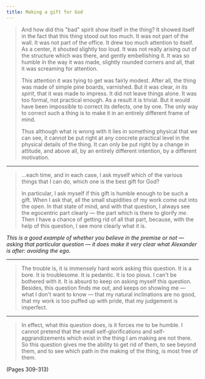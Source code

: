 ```yaml
---
title: Making a gift for God
---
```


> And how did this "bad" spirit show itself in the thing? It showed itself in the fact that this thing stood out too much. It was not part of the wall. It was not part of the office. It drew too much attention to itself. As a center, it shouted slightly too loud. It was not really arising out of the structure which was there, and gently embellishing it. It was so humble in the way it was made, slightly rounded corners and all, that it was screaming for attention.
> 
> This attention it was tying to get was fairly modest. After all, the thing was made of simple pine boards, varnished. But it was clear, *in its spirit*, that it was made to impress. It did not leave things alone. It was too formal, not practical enough. As a result it is trivial. But it would have been impossible to correct its defects, one by one. The only way to correct such a thing is to make it in an entirely different frame of mind.
> 
> Thus although what is wrong with it lies in something physical that we can see, it cannot be put right at any concrete practical level in the physical details of the thing. It can only be put right by a change in attitude, and above all, by an entirely different intention, by a different motivation.

---

> …each time, and in each case, I ask myself which of the various things that I can do, which one is the best gift for God?
> 
> In particular, I ask myself if this gift is humble enough to be such a gift. When I ask that, all the small stupidities of my work come out into the open. In that state of mind, and with that question, I always see the egocentric part clearly — the part which is there to glorify *me*. Then I have a chance of getting rid of all that part, because, with the help of this question, I see more clearly what it is.

*This is a good example of whether you believe in the premise or not — asking that particular question — it does make it very clear what Alexander is after: avoiding the ego.*

---

> The trouble is, it is immensely hard work asking this question. It is a bore. It is troublesome. It is pedantic. It is too pious. I can't be bothered with it. It is absurd to keep on asking myself this question. Besides, this question finds me out, and keeps on showing me — what I don't want to know — that my natural inclinations are no good, that my work is too puffed up with pride, that my judgement is imperfect.

---

> In effect, what this question does, is it forces me to be humble. I cannot pretend that the small self-glorifications and self-aggrandizements which exist in the thing I am making are not there. So this question gives me the ability to get rid of them, to see beyond them, and to see which path in the making of the thing, is most free of them.

(Pages 309-313)